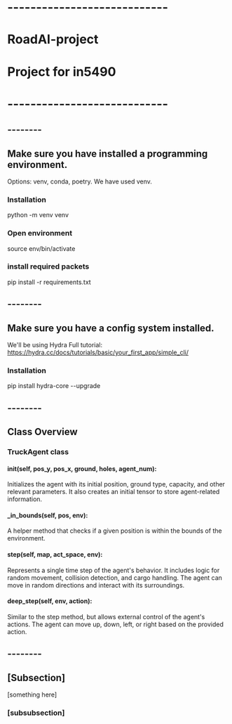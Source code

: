# ----------------------------
# RoadAI-project
# Project for in5490
# ----------------------------

## --------
## Make sure you have installed a programming environment.
Options: venv, conda, poetry.
We have used venv.

### Installation
python -m venv venv

### Open environment
source env/bin/activate

### install required packets
pip install -r requirements.txt

## --------
## Make sure you have a config system installed.
We'll be using Hydra
Full tutorial: https://hydra.cc/docs/tutorials/basic/your_first_app/simple_cli/

### Installation
pip install hydra-core --upgrade

## --------
## Class Overview
### TruckAgent class
#### __init__(self, pos_y, pos_x, ground, holes, agent_num):
Initializes the agent with its initial position, ground type, capacity, and other relevant parameters. It also creates an initial tensor to store agent-related information.

#### _in_bounds(self, pos, env):
A helper method that checks if a given position is within the bounds of the environment.

#### step(self, map, act_space, env):
Represents a single time step of the agent's behavior. It includes logic for random movement, collision detection, and cargo handling. The agent can move in random directions and interact with its surroundings.

#### deep_step(self, env, action):
Similar to the step method, but allows external control of the agent's actions. The agent can move up, down, left, or right based on the provided action.


## --------
## [Subsection]
[something here]

### [subsubsection]



